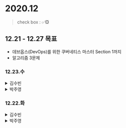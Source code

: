 # 2020.12

> check box : ✅❎


## 12.21 - 12.27 목표
- 데브옵스(DevOps)를 위한 쿠버네티스 마스터 Section 1까지
- 알고리즘 3문제

### 12.23.수

<details>
<summary>김수빈</summary>

|Check|To Do|
|:---:|---|
||데브옵스(DevOps)를 위한 쿠버네티스 마스터 섹션 Section 0|
||스프링 입문 Section 1|
||알고리즘 1문제|
 
</details>

<details>
<summary>박주영</summary>

|Check|To Do|
|:---:|---|
|||
|||
|||
 
</details>

### 12.22.화

<details>
<summary>김수빈</summary>

|Check|To Do|
|:---:|---|
|❎|데브옵스(DevOps)를 위한 쿠버네티스 마스터 섹션 Section 0|
|✅|스프링 입문 Section 0|
|✅|알고리즘 1문제|
|✅|DMP 과제|
|✅|WP 과제|
 
</details>

<details>
<summary>박주영</summary>

|Check|To Do|
|:---:|---|
||데브옵스(DevOps)를 위한 쿠버네티스 마스터 섹션 => 0 듣고 공부하기|
||파이썬 알고리즘 문제풀이 (코딩테스트 대비) => 0, 1, 2(2는 k번째 코드 작성) 듣고 공부하기|
||알고리즘 문제 1 풀기 -> Inflearn 대체|
||스프링 2일차, 3일차 노션, md파일 정리해서 git update|
||Cloud run code update 및 노션에 정리|
 
</details>

